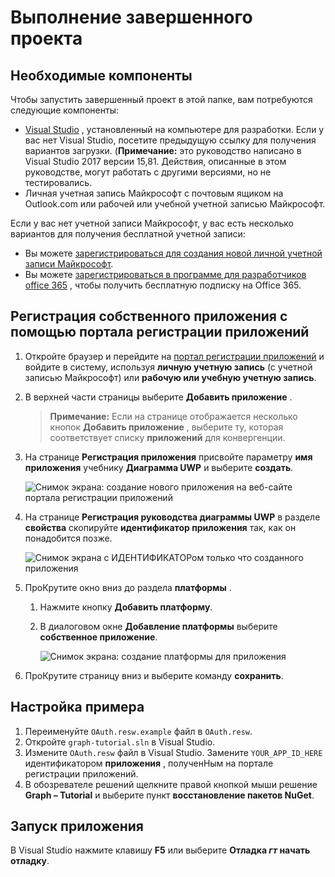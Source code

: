 # <a name="how-to-run-the-completed-project"></a>Выполнение завершенного проекта

## <a name="prerequisites"></a>Необходимые компоненты

Чтобы запустить завершенный проект в этой папке, вам потребуются следующие компоненты:

- [Visual Studio](https://visualstudio.microsoft.com/vs/) , установленный на компьютере для разработки. Если у вас нет Visual Studio, посетите предыдущую ссылку для получения вариантов загрузки. (**Примечание:** это руководство написано в Visual Studio 2017 версии 15,81. Действия, описанные в этом руководстве, могут работать с другими версиями, но не тестировались.
- Личная учетная запись Майкрософт с почтовым ящиком на Outlook.com или рабочей или учебной учетной записью Майкрософт.

Если у вас нет учетной записи Майкрософт, у вас есть несколько вариантов для получения бесплатной учетной записи:

- Вы можете [зарегистрироваться для создания новой личной учетной записи Майкрософт](https://signup.live.com/signup?wa=wsignin1.0&rpsnv=12&ct=1454618383&rver=6.4.6456.0&wp=MBI_SSL_SHARED&wreply=https://mail.live.com/default.aspx&id=64855&cbcxt=mai&bk=1454618383&uiflavor=web&uaid=b213a65b4fdc484382b6622b3ecaa547&mkt=E-US&lc=1033&lic=1).
- Вы можете [зарегистрироваться в программе для разработчиков office 365](https://developer.microsoft.com/office/dev-program) , чтобы получить бесплатную подписку на Office 365.

## <a name="register-a-native-application-with-the-application-registration-portal"></a>Регистрация собственного приложения с помощью портала регистрации приложений

1. Откройте браузер и перейдите на [портал регистрации приложений](https://apps.dev.microsoft.com) и войдите в систему, используя **личную учетную запись** (с учетной записью Майкрософт) или **рабочую или учебную учетную запись**.

1. В верхней части страницы выберите **Добавить приложение** .

    > **Примечание:** Если на странице отображается несколько кнопок **Добавить приложение** , выберите ту, которая соответствует списку **приложений** для конвергенции.

1. На странице **Регистрация приложения** присвойте параметру **имя приложения** учебнику **Диаграмма UWP** и выберите **создать**.

    ![Снимок экрана: создание нового приложения на веб-сайте портала регистрации приложений](../../../Images/arp-create-app-01.png)

1. На странице **Регистрация руководства диаграммы UWP** в разделе **свойства** скопируйте **идентификатор приложения** так, как он понадобится позже.

    ![Снимок экрана с ИДЕНТИФИКАТОРом только что созданного приложения](../../../Images/arp-create-app-02.png)

1. ПроКрутите окно вниз до раздела **платформы** .

    1. Нажмите кнопку **Добавить платформу**.
    1. В диалоговом окне **Добавление платформы** выберите **собственное приложение**.

        ![Снимок экрана: создание платформы для приложения](../../../Images/arp-create-app-03.png)

1. ПроКрутите страницу вниз и выберите команду **сохранить**.

## <a name="configure-the-sample"></a>Настройка примера

1. Переименуйте `OAuth.resw.example` файл в `OAuth.resw`.
1. Откройте `graph-tutorial.sln` в Visual Studio.
1. Измените `OAuth.resw` файл в Visual Studio. Замените `YOUR_APP_ID_HERE` идентификатором **приложения** , полученНым на портале регистрации приложений.
1. В обозревателе решений щелкните правой кнопкой мыши решение **Graph – Tutorial** и выберите пункт **восстановление пакетов NuGet**.

## <a name="run-the-sample"></a>Запуск приложения

В Visual Studio нажмите клавишу **F5** или выберите **Отладка _гт_ начать отладку**.
